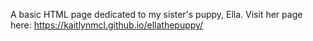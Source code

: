 A basic HTML page dedicated to my sister's puppy, Ella. 
Visit her page here: https://kaitlynmcl.github.io/ellathepuppy/
